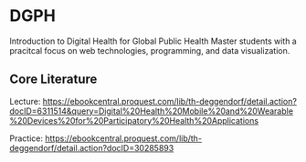 # DGPH
Introduction to Digital Health for Global Public Health Master students with a pracitcal focus on web technologies, programming, and data visualization.

## Core Literature
Lecture: https://ebookcentral.proquest.com/lib/th-deggendorf/detail.action?docID=6311514&query=Digital%20Health%20Mobile%20and%20Wearable%20Devices%20for%20Participatory%20Health%20Applications

Practice: https://ebookcentral.proquest.com/lib/th-deggendorf/detail.action?docID=30285893
